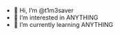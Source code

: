 - 👋 Hi, I’m @t1m3saver
- 👀 I’m interested in ANYTHING
- 🌱 I’m currently learning ANYTHING

<!---
t1m3saver/t1m3saver is a ✨ special ✨ repository because its `README.md` (this file) appears on your GitHub profile.
You can click the Preview link to take a look at your changes.
--->
